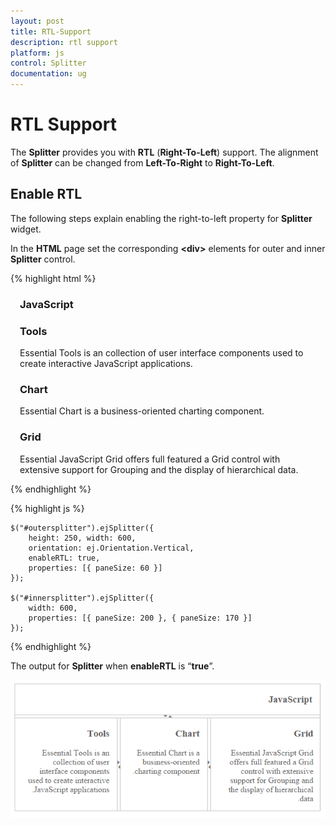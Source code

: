 ```yaml
---
layout: post
title: RTL-Support
description: rtl support
platform: js
control: Splitter
documentation: ug
---
```


# RTL Support

The **Splitter** provides you with **RTL** (**Right-To-Left**) support. The alignment of **Splitter** can be changed from **Left-To-Right** to **Right-To-Left**.

## Enable RTL

The following steps explain enabling the right-to-left property for **Splitter** widget.

In the **HTML** page set the corresponding **&lt;div&gt;** elements for outer and inner **Splitter** control.

{% highlight html %}

<div id="outersplitter">
    <div>
        <div style="padding: 0px 15px;">
            <h3 class="h3"> JavaScript </h3>
        </div>
    </div>
    <div id="innersplitter">
        <div>
            <div style="padding: 0px 15px;">
                <h3 class="h3">Tools </h3>
                Essential Tools is an collection of user interface components used to create interactive
                            JavaScript applications.
            </div>
        </div>
        <div>
            <div style="padding: 0px 15px;">
                <h3 class="h3">Chart </h3>
                Essential Chart is a business-oriented charting component.
            </div>
        </div>
        <div>
            <div style="padding: 0px 15px;">
                <h3 class="h3">Grid </h3>
                Essential JavaScript Grid offers full featured a Grid control with extensive support for
                            Grouping and the display of hierarchical data.
            </div>
        </div>
    </div>
</div>

{% endhighlight %}

{% highlight js %}

    $("#outersplitter").ejSplitter({
        height: 250, width: 600,
        orientation: ej.Orientation.Vertical,
        enableRTL: true,
        properties: [{ paneSize: 60 }]
    });
    
    $("#innersplitter").ejSplitter({
        width: 600,
        properties: [{ paneSize: 200 }, { paneSize: 170 }]
    });

{% endhighlight %}

The output for **Splitter** when **enableRTL** is “**true**”.

![](/js/Splitter/RTL-Support_images/RTL-Support_img1.png) 









